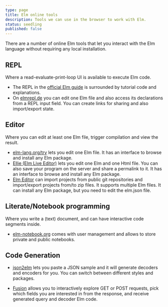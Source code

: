 ```yaml
---
type: page
title: Elm online tools
description: Tools we can use in the browser to work with Elm.
status: seedling
published: false
---
```

There are a number of online Elm tools that let you interact with the Elm language without requiring any local installation.

## REPL
Where a read-evaluate-print-loop UI is available to execute Elm code.

* The REPL in the [official Elm guide](https://guide.elm-lang.org/core_language) is surrounded by tutorial code and explanations.
* On [elmrepl.de](https://elmrepl.de/) you can edit one Elm file and also access its declarations from a REPL input field. You can create links for sharing and also import/export state.


## Editor
Where you can edit at least one Elm file, trigger compilation and view the result.

* [elm-lang.org/try](https://elm-lang.org/try) lets you edit one Elm file. It has an interface to browse and install any Elm package.
* [Ellie (Elm Live Editor)](https://ellie-app.com/) lets you edit one Elm and one Html file. You can also save your program on the server and share a permalink to it. It has an interface to browse and install any Elm package.
* [Elm Editor](https://elm-editor.com/) can import projects from public git repositories and import/export projects from/to zip files. It supports multiple Elm files. It can install any Elm package, but you need to edit the elm.json file.


## Literate/Notebook programming
Where you write a (text) document, and can have interactive code segments inside.

* [elm-notebook.org](https://elm-notebook.org/) comes with user management and allows to store private and public notebooks.


## Code Generation

* [json2elm](https://korban.net/elm/json2elm/) lets you paste a JSON sample and it will generate decoders and encoders for you. You can switch between different styles and packages.

* [Fusion](https://fusion.lamdera.app/) allows you to interactively explore GET or POST requests, pick which fields you are interested in from the response, and receive generated query and decoder Elm code.
